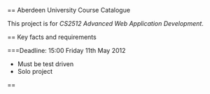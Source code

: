 == Aberdeen University Course Catalogue

This project is for _CS2512 Advanced Web Application Development_.

== Key facts and requirements

===Deadline: 15:00 Friday 11th May 2012 

* Must be test driven
* Solo project

== 